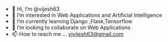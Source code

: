 - 👋 Hi, I’m @vijesh63
- 👀 I’m interested in Web Applications and  Artificial Intelligence
- 🌱 I’m currently learning Django ,Flask,Tensorflow
- 💞️ I’m looking to collaborate on Web Applications
- 📫 How to reach me ... vjvijesh63@gmail.com

<!---
vijesh63/vijesh63 is a ✨ special ✨ repository because its `README.md` (this file) appears on your GitHub profile.
You can click the Preview link to take a look at your changes.
--->
